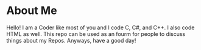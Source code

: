 # About Me

Hello! I am a Coder like most of you and I code C, C#, and C++. I also code HTML as well. This repo can be used as an fourm for people to discuss things about my Repos. Anyways, have a good day!
